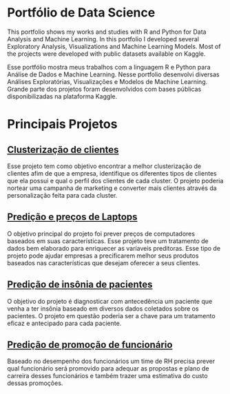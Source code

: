 # Portfólio de Data Science

This portfolio shows my works and studies with R and Python for Data Analysis and Machine Learning.
In this portfolio I developed several Exploratory Analysis, Visualizations and Machine Learning Models.
Most of the projects were developed with public datasets available on Kaggle.

Esse portfólio mostra meus trabalhos com a linguagem R e Python para Análise de Dados e Machine Learning.
Nesse portfolio desenvolvi diversas Análises Exploratórias, Visualizações e Modelos de Machine Learning.
Grande parte dos projetos foram desenvolvidos com bases públicas disponibilizadas na plataforma
Kaggle.

# Principais Projetos

## [Clusterização de clientes](customer-clusterizatio-eda-k-means.ipynb)
Esse projeto tem como objetivo encontrar a melhor clusterização de clientes
afim de que a empresa, identifique os diferentes tipos de clientes que ela possui
e qual o perfil dos clientes de cada cluster. O projeto poderia nortear uma campanha de 
marketing e converter mais clientes através da personalização feita para cada cluster.

## [Predição e preços de Laptops](laptop-price-prediction.ipynb)
O objetivo principal do projeto foi prever preços de computadores
baseados em suas características. Esse projeto teve um tratamento de dados
bem elaborado para enriquecer as varíaveis preditoras. Esse tipo de projeto
pode ajudar empresas a precificarem melhor seus produtos baseados nas características que 
desejam oferecer a seus clientes.

## [Predição de insônia de pacientes](sleep-disorder-prediction-grad-boosting-vs-svm.ipynb)
O objetivo do projeto é diagnosticar com antecedência um paciente que venha a ter insônia
baseado em diversos dados coletados sobre os pacientes. O projeto em questão poderia ser
a chave para um tratamento eficaz e antecipado para cada paciente.

## [Predição de promoção de funcionário](hr-prediction-of-promotion-complete-pipeline.ipynb)
Baseado no desempenho dos funcionários um time de RH precisa prever qual funcionário será promovido
para adequar as propostas e plano de carreira desses funcionários e também trazer uma estimativa do custo
dessas promoções.
